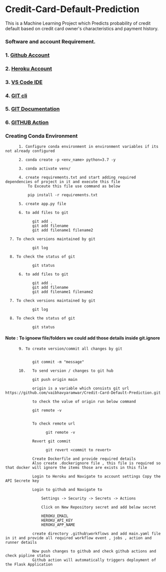 # Credit-Card-Default-Prediction
This is a Machine Learning Project which Predicts probability of credit default based on credit card owner's characteristics and payment history.



### Software and account Requirement.
    
    
###    1. [Github Account](https://github.com/)
###    2. [Heroku Account](https://id.heroku.com/login)
###    3. [VS Code IDE](https://code.visualstudio.com/)
###    4. [GIT cli](https://git-scm.com/downloads)   
###    5. [GIT Documentation](https://git-scm.com/docs/gittutorial)
###    6. [GITHUB Action](https://docs.github.com/en/actions/learn-github-actions/understanding-github-actions)



### Creating Conda Environment

```
      1. Configure conda environment in environment variables if its not already configured
```

```
      2. conda create -p <env_name> python=3.7 -y
```

```
      3. conda activate venv/

```


```
      4. create requirements.txt and start adding required dependencies of project in it and execute this file
          To Exceute this file use command as below

          pip install -r requirements.txt
```


```
      5. create app.py file
```


```
      6. to add files to git

            git add .
            git add filename
            git add filename1 filename2
```

      7. To check versions maintained by git

```
            git log
```

      8. To check the status of git

```
            git status
```


```
      6. to add files to git

            git add .
            git add filename
            git add filename1 filename2
```

      7. To check versions maintained by git

```
            git log
```

      8. To check the status of git

```
            git status
```

#### Note : To ignoew file/folders we could add those details inside git.ignore


```
      9. To create version/commit all changes by git


            git commit -m "message"
```


```
      10.   To send version / changes to git hub

            git push origin main

            origin is a variable which consists git url https://github.com/vaibhavyaramwar/Credit-Card-Default-Prediction.git

            to check the value of origin run below command

            git remote -v
```

```

            To check remote url 

                  git remote -v
```

```
            Revert git commit

                  git revert <commit to revert>

```

```
            Create Dockerfile and provide required details
            Also create .dockerignore file , this file is required so that docker will ignore the items those are exists in this file
```

```
            Login to Heroku and Navigate to account settings Copy the API Secrete key
```

```
            Login to github and Navigate to 

                Settings -> Security -> Secrets -> Actions

                Click on New Repository secret and add below secret

                HEROKU_EMAIL
                HEROKU_API_KEY
                HEROKU_APP_NAME
```

```
            create directory .github\workflows and add main.yaml file in it and provide all required workflow event , jobs , action and runner details
```

```
            Now push changes to github and check github actions and check pipline status 
            Github action will automatically triggers deployment of the Flask Application
```